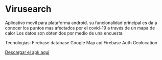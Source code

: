 # Virusearch 

Aplicativo movil para plataforma android.
su funcionalidad principal es da a conocer 
los puntos mas afectados por el covid-19 
a través de un mapa de calor
Los datos son obtenidos por medio de una encuesta

Tecnologias:
Firebase database
Google Map api
Firebase Auth
Geolocation

[Descargar el apk aqui](https://drive.google.com/file/d/1SBekOBEZXGdxQmT3t2DC4ilpkhUCm2TY/view?usp=sharing)	

